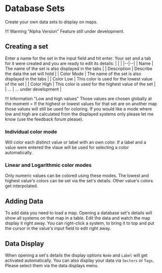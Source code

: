 # Database Sets
Create your own data sets to display on maps.

!!! Warning "Alpha Version"
    Feature still under development.
    
## Creating a set
Enter a name for the set in the input field and hit enter. 
Your set and a tab for it were created and you are ready to edit its details:
|  |  |
|--|--|
| Name | The name of the set is also displayed in the tabs |
| Description | Describe the data the set will hold |
| Color Mode | The name of the set is also displayed in the tabs |
| Color Low | This color is used for the lowest value of the set |
| Color High | This color is used for the highest value of the set |
| ... | ... under development |

!!! Information "Low and high values"
    Those values are chosen globally at the moment = If the highest or lowest values for that set are on another map those values will still be used for coloring. If you would like a mode where low and high are calculated from the displayed systems only please let me know (use the feedback forum please). 

### Individual color mode
Will color each distinct value or label with an own color. If a label and a value were entered the vlaue will be used for selecting a color automatically.

### Linear and Logarithmic color modes
Only numeric values can be colored using these modes. The lowest and highest value's colors can be set via the set's details. Other value's colors get interpolated.

## Adding Data
To add data you need to load a map. Opening a database set's details will show all systems on that map in a table. Edit the data and watch the map display it right away. You can right-click a system, to bring it to top and put the cursor in the value's input field to edit right away.

## Data Display
When opening a set's details the display options `Node` and `Label` will get activated automatically. You can also display your data via `Sectors` or `Tags`. Please select them via the data displays menu.




<!--stackedit_data:
eyJoaXN0b3J5IjpbODQ2MDA2MDA2LDUwMjM1NTY2MCw3MzA3Mj
k1MjIsNDA5NzUwMCwtMjI1MjA1MTUxLDIwMjQ0OTE1NTRdfQ==

-->